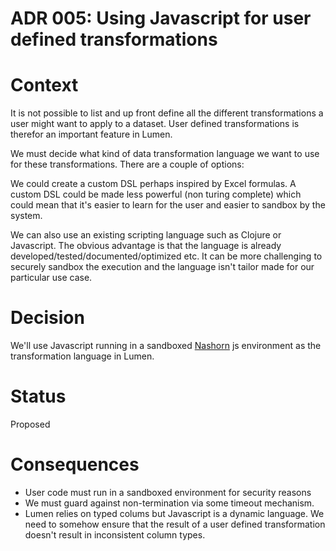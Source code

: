 # ADR 005: Using Javascript for user defined transformations

# Context

It is not possible to list and up front define all the different
transformations a user might want to apply to a dataset. User defined
transformations is therefor an important feature in Lumen.

We must decide what kind of data transformation language we want to
use for these transformations. There are a couple of options:

We could create a custom DSL perhaps inspired by Excel formulas. A
custom DSL could be made less powerful (non turing complete) which
could mean that it's easier to learn for the user and easier to
sandbox by the system.

We can also use an existing scripting language such as Clojure or
Javascript. The obvious advantage is that the language is already
developed/tested/documented/optimized etc. It can be more challenging
to securely sandbox the execution and the language isn't tailor made
for our particular use case.

# Decision

We'll use Javascript running in a sandboxed [Nashorn]() js environment as
the transformation language in Lumen.

# Status

Proposed

# Consequences

* User code must run in a sandboxed environment for security reasons
* We must guard against non-termination via some timeout mechanism.
* Lumen relies on typed colums but Javascript is a dynamic language.
  We need to somehow ensure that the result of a user defined
  transformation doesn't result in inconsistent column types.